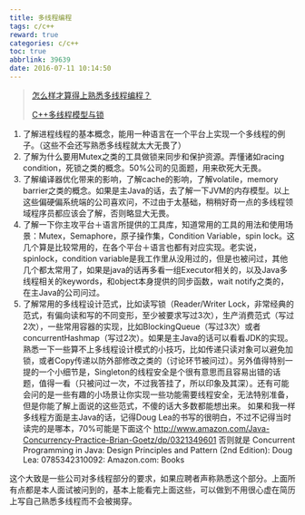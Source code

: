 ```yaml
---
title: 多线程编程
tags: c/c++
reward: true
categories: c/c++
toc: true
abbrlink: 39639
date: 2016-07-11 10:14:50
---
```


> [怎么样才算得上熟悉多线程编程？](<https://www.zhihu.com/question/22375509>)
>
> [C++多线程模型与锁](<https://my.oschina.net/u/1864567/blog/340471>)



1. 了解进程线程的基本概念，能用一种语言在一个平台上实现一个多线程的例子。（这些不会还写熟悉多线程就太大无畏了）
2. 了解为什么要用Mutex之类的工具做锁来同步和保护资源。弄懂诸如racing condition，死锁之类的概念。50%公司的见面题，用来砍死大无畏。
3. 了解编译器优化带来的影响，了解cache的影响，了解volatile，memory barrier之类的概念。如果是主Java的话，去了解一下JVM的内存模型。以上这些偏硬偏系统端的公司喜欢问，不过由于太基础，稍稍好奇一点的多线程领域程序员都应该会了解，否则略显大无畏。
4. 了解一下你主攻平台＋语言所提供的工具库，知道常用的工具的用法和使用场景：Mutex，Semaphore，原子操作集，Condition Variable，spin lock。这几个算是比较常用的，在各个平台＋语言也都有对应实现。老实说，spinlock，condition variable是我工作里从没用过的，但是也被问过，其他几个都太常用了，如果是java的话再多看一组Executor相关的，以及Java多线程相关的keywords，和object本身提供的同步函数，wait notify之类的，在主Java的公司问过。
5. 了解常用的多线程设计范式，比如读写锁（Reader/Writer Lock，非常经典的范式，有偏向读和写的不同变形，至少被要求写过3次），生产消费范式（写过2次），一些常用容器的实现，比如BlockingQueue（写过3次）或者concurrentHashmap（写过2次）。如果是主Java的话可以看看JDK的实现。熟悉一下一些算不上多线程设计模式的小技巧，比如传递只读对象可以避免加锁，或者Copy传递以防外部修改之类的（讨论环节被问过）。另外值得特别一提的一个小细节是，Singleton的线程安全是个很有意思而且容易出错的话题，值得一看（只被问过一次，不过我答挂了，所以印象及其深）。还有可能会问的是一些有趣的小场景让你实现一些功能需要线程安全，无法特别准备，但是你能了解上面说的这些范式，不傻的话大多数都能想出来。
如果和我一样多线程方面是主Java的话，记得Doug Lea的书写的很明白，不过不记得当时读完的是哪本，70%可能是下面这个
http://www.amazon.com/Java-Concurrency-Practice-Brian-Goetz/dp/0321349601
否则就是
Concurrent Programming in Java: Design Principles and Pattern (2nd Edition): Doug Lea: 0785342310092: Amazon.com: Books

这个大致是一些公司对多线程部分的要求，如果应聘者声称熟悉这个部分。上面所有点都是本人面试被问到的，基本上能看完上面这些，可以做到不用很心虚在简历上写自己熟悉多线程而不会被揭穿。